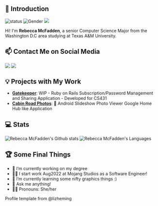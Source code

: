 ## 👋 Introduction

![status](https://img.shields.io/badge/status-up-brightgreen) ![Gender](https://img.shields.io/badge/gender-%F0%9F%91%A9-lightgrey) ![](https://visitor-badge.glitch.me/badge?page_id=github.com/rebeccamcfadden) 

Hi! I'm **Rebecca McFadden**, a senior Computer Science Major from the Washington D.C area studying at Texas A&M University. 

## 📫 Contact Me on Social Media

[![](https://img.shields.io/badge/LinkedIn-Rebecca%20McFadden-informational)](https://www.linkedin.com/in/rebecca-m-601936135/) [![](https://img.shields.io/badge/Email-rmcfadden%40tamu.edu-lightgrey)](mailto:rmcfadden@tamu.edu)

## 💡 Projects with My Work

- [**Gatekeeper**](https://github.com/gatekeeper-tamu/gatekeeper): WIP - Ruby on Rails Subscription/Password Management and Sharing Application - Developed for CS431
- [**Cabin Road Photos**](https://github.com/tamuseanmiller/Cabin-Road-Photos): 🌲 Android Slideshow Photo Viewer Google Home Hub like Application
 
## 💻 Stats
  ![Rebecca McFadden's Github stats](https://github-readme-stats.vercel.app/api?username=rebeccamcfadden&show_icons=true&layout=compact&theme=vue-dark&count_private=true&hide=contribs&hide_border=true)
  ![Rebecca McFadden's Languages](https://github-readme-stats.vercel.app/api/top-langs/?username=rebeccamcfadden&show_icons=true&layout=compact&theme=vue-dark&count_private=true&hide=css&hide_border=true)  

## :trophy: Some Final Things

- 🔭 I’m currently working on my degree
- 👩‍💼 I start work Aug2022 at Mojang Studios as a Software Engineer!
- 🌱 I’m currently learning some nifty graphics things :)
- 💬 Ask me anything!
- 👩‍💻 Pronouns: She/her

Profile template from @lizheming
